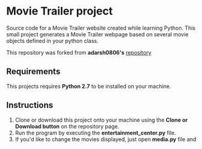 # Movie Trailer project
Source code for a Movie Trailer website created while learning Python. This small project generates a Movie Trailer webpage based on several movie objects defined in your python class.

This repository was forked from **adarsh0806's** [repository](https://github.com/adarsh0806/ud036_StarterCode)

## Requirements
This projects requires **Python 2.7** to be installed on your machine. 

## Instructions
1. Clone or download this project onto your machine using the **Clone or Download button** on the repository page.
2. Run the program by executing the **entertainment_center.py** file.
3. If you'd like to change the movies displayed, just open **media.py** file and 